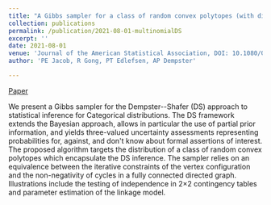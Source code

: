 ```yaml
---
title: "A Gibbs sampler for a class of random convex polytopes (with discussion)"
collection: publications
permalink: /publication/2021-08-01-multinomialDS
excerpt: ''
date: 2021-08-01
venue: 'Journal of the American Statistical Association, DOI: 10.1080/01621459.2021.1881523'
author: 'PE Jacob, R Gong, PT Edlefsen, AP Dempster'

---
```



[Paper](https://www.tandfonline.com/doi/full/10.1080/01621459.2021.1881523)


We present a Gibbs sampler for the Dempster--Shafer (DS) approach to statistical inference for Categorical distributions. The DS framework extends the Bayesian approach, allows in particular the use of partial prior information, and yields three-valued uncertainty assessments representing probabilities for, against, and don't know about formal assertions of interest. The proposed algorithm targets the distribution of a class of random convex polytopes which encapsulate the DS inference. The sampler relies on an equivalence between the iterative constraints of the vertex configuration and the non-negativity of cycles in a fully connected directed graph. Illustrations include the testing of independence in 2×2 contingency tables and parameter estimation of the linkage model.
